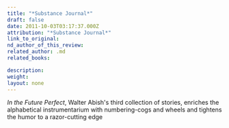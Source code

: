 ```yaml
---
title: "*Substance Journal*"
draft: false
date: 2011-10-03T03:17:37.000Z
attribution: "*Substance Journal*"
link_to_original:
nd_author_of_this_review:
related_author: .md
related_books:

description:
weight:
layout: none
---
```

*In the Future Perfect*, Walter Abish's third collection of stories, enriches the alphabetical instrumentarium with numbering-cogs and wheels and tightens the humor to a razor-cutting edge

